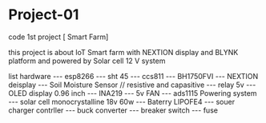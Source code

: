 # Project-01
code 1st project [ Smart Farm]

this project is about IoT Smart farm with NEXTION display and BLYNK platform and powered by Solar cell 12 V system

list hardware 
 --- esp8266
 --- sht 45
 --- ccs811
 --- BH1750FVI
 --- NEXTION deisplay 
 --- Soil Moisture Sensor // resistive and capasitive
 --- relay 5v 
 --- OLED display 0.96 inch
 --- INA219
 --- 5v FAN
 --- ads1115
Powering system
 --- solar cell monocrystalline 18v 60w
 --- Baterry LIPOFE4 
 --- souer charger contrller
 --- buck converter 
 --- breaker switch
 --- fuse 
 
 

